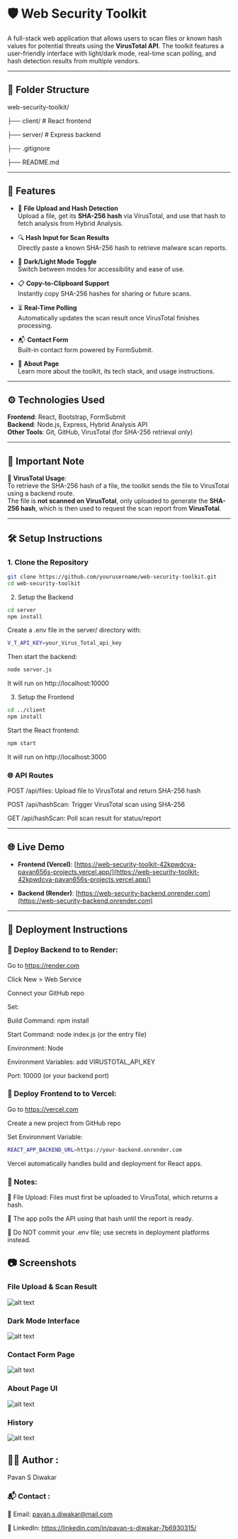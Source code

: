 # 🛡️ Web Security Toolkit

A full-stack web application that allows users to scan files or known hash values for potential threats using the **VirusTotal API**. The toolkit features a user-friendly interface with light/dark mode, real-time scan polling, and hash detection results from multiple vendors.

---

## 📁 Folder Structure

web-security-toolkit/

├── client/ # React frontend

├── server/ # Express backend

├── .gitignore

├── README.md


---

## 🚀 Features

- 📁 **File Upload and Hash Detection**  
  Upload a file, get its **SHA-256 hash** via VirusTotal, and use that hash to fetch analysis from Hybrid Analysis.

- 🔍 **Hash Input for Scan Results**  
  Directly paste a known SHA-256 hash to retrieve malware scan reports.

- 🌙 **Dark/Light Mode Toggle**  
  Switch between modes for accessibility and ease of use.

- 📋 **Copy-to-Clipboard Support**  
  Instantly copy SHA-256 hashes for sharing or future scans.

- ⏳ **Real-Time Polling**  
  Automatically updates the scan result once VirusTotal finishes processing.

- 📬 **Contact Form**  
  Built-in contact form powered by FormSubmit.

- 🧾 **About Page**  
  Learn more about the toolkit, its tech stack, and usage instructions.

---

## ⚙️ Technologies Used

**Frontend**: React, Bootstrap, FormSubmit  
**Backend**: Node.js, Express, Hybrid Analysis API  
**Other Tools**: Git, GitHub, VirusTotal (for SHA-256 retrieval only)

---

## 📝 Important Note

📌 **VirusTotal Usage**:  
To retrieve the SHA-256 hash of a file, the toolkit sends the file to VirusTotal using a backend route.  
The file is **not scanned on VirusTotal**, only uploaded to generate the **SHA-256 hash**, which is then used to request the scan report from **VirusTotal**.

---

## 🛠️ Setup Instructions

### 1. Clone the Repository

```bash
git clone https://github.com/yourusername/web-security-toolkit.git
cd web-security-toolkit
```

2. Setup the Backend

```bash
cd server
npm install
```

Create a .env file in the server/ directory with:
```bash
V_T_API_KEY=your_Virus_Total_api_key
```

Then start the backend:
```bash
node server.js
```
It will run on http://localhost:10000


3. Setup the Frontend
```bash
cd ../client
npm install
```

Start the React frontend:
```bash
npm start
```
It will run on http://localhost:3000


### 🌐 API Routes

POST /api/files: Upload file to VirusTotal and return SHA-256 hash

POST /api/hashScan: Trigger VirusTotal scan using SHA-256

GET /api/hashScan: Poll scan result for status/report

---

## 🌐 Live Demo

- **Frontend (Vercel)**: [https://web-security-toolkit-42kpwdcva-pavan656s-projects.vercel.app/](https://web-security-toolkit-42kpwdcva-pavan656s-projects.vercel.app/)

- **Backend (Render)**: [https://web-security-backend.onrender.com](https://web-security-backend.onrender.com)

---

## 🚀 Deployment Instructions

### 🚀 Deploy Backend to to Render:

Go to https://render.com

Click New > Web Service

Connect your GitHub repo

Set:

Build Command: npm install

Start Command: node index.js (or the entry file)

Environment: Node

Environment Variables: add VIRUSTOTAL_API_KEY

Port: 10000 (or your backend port)

### 🚀 Deploy Frontend to to Vercel:

Go to https://vercel.com

Create a new project from GitHub repo

Set Environment Variable:
```bash
REACT_APP_BACKEND_URL=https://your-backend.onrender.com
```
Vercel automatically handles build and deployment for React apps.

### 📝 Notes:

🧾 File Upload: Files must first be uploaded to VirusTotal, which returns a hash.

🔁 The app polls the API using that hash until the report is ready.

🔐 Do NOT commit your .env file; use secrets in deployment platforms instead.


## 📷 Screenshots

### File Upload & Scan Result
![alt text](<Screenshot 2025-07-18 141047.png>)

### Dark Mode Interface
![alt text](<Screenshot 2025-07-18 141114.png>)

### Contact Form Page
![alt text](<Screenshot 2025-07-18 141141.png>)

### About Page UI
![alt text](<Screenshot 2025-07-18 141709.png>)

### History
![alt text](<Screenshot 2025-07-18 141743.png>)

## 🙋‍♂️ Author :

Pavan S Diwakar

### 📬 Contact :

📧 Email: pavan.s.diwakar@mail.com

💼 LinkedIn: https://linkedin.com/in/pavan-s-diwakar-7b6930315/

